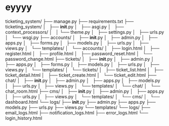 # eyyyy

ticketing_system/
├── manage.py
├── requirements.txt
├── ticketing_system/
│   ├── __init__.py
│   ├── asgi.py
│   ├── context_processors/
│   │     └── theme.py
│   ├── settings.py
│   ├── urls.py
│   └── wsgi.py
├── accounts/
│   ├── __init__.py
│   ├── admin.py
│   ├── apps.py
│   ├── forms.py
│   ├── models.py
│   ├── urls.py
│   ├── views.py
│   └── templates/
│       └── accounts/
│           ├── login.html
│           ├── register.html
│           ├── profile.html
│           ├── password_reset.html
│           └── password_change.html
├── tickets/
│   ├── __init__.py
│   ├── admin.py
│   ├── apps.py
│   ├── forms.py
│   ├── models.py
│   ├── urls.py
│   ├── views.py
│   └── templates/
│       └── tickets/
│           ├── ticket_list.html
│           ├── ticket_detail.html
│           ├── ticket_create.html
│           └── ticket_edit.html
├── chat/
│   ├── __init__.py
│   ├── admin.py
│   ├── apps.py
│   ├── models.py
│   ├── urls.py
│   ├── views.py
│   └── templates/
│       └── chat/
│           └── chat_room.html
├── cms/
│   ├── __init__.py
│   ├── admin.py
│   ├── apps.py
│   ├── urls.py
│   ├── views.py
│   └── templates/
│       └── cms/
│           └── dashboard.html
└── logs/
    ├── __init__.py
    ├── admin.py
    ├── apps.py
    ├── models.py
    ├── urls.py
    ├── views.py
    └── templates/
        └── logs/
            ├── email_logs.html
            ├── notification_logs.html
            ├── error_logs.html
            └── login_history.html
